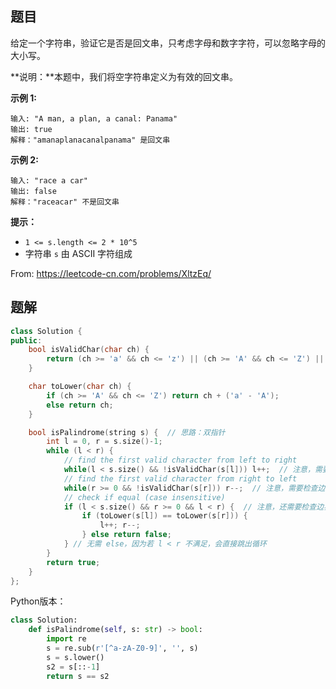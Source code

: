 ## 题目

给定一个字符串，验证它是否是回文串，只考虑字母和数字字符，可以忽略字母的大小写。

**说明：**本题中，我们将空字符串定义为有效的回文串。

 

**示例 1:**

```
输入: "A man, a plan, a canal: Panama"
输出: true
解释："amanaplanacanalpanama" 是回文串
```

**示例 2:**

```
输入: "race a car"
输出: false
解释："raceacar" 不是回文串
```

 

**提示：**

- `1 <= s.length <= 2 * 10^5`
- 字符串 `s` 由 ASCII 字符组成



From: https://leetcode-cn.com/problems/XltzEq/



## 题解

```c++
class Solution {
public:
    bool isValidChar(char ch) {
        return (ch >= 'a' && ch <= 'z') || (ch >= 'A' && ch <= 'Z') || (ch >= '0' && ch <= '9');
    }

    char toLower(char ch) {
        if (ch >= 'A' && ch <= 'Z') return ch + ('a' - 'A');
        else return ch;
    }

    bool isPalindrome(string s) {  // 思路：双指针
        int l = 0, r = s.size()-1;
        while (l < r) {
            // find the first valid character from left to right
            while(l < s.size() && !isValidChar(s[l])) l++;  // 注意，需要检查边界
            // find the first valid character from right to left
            while(r >= 0 && !isValidChar(s[r])) r--;  // 注意，需要检查边界
            // check if equal (case insensitive)
            if (l < s.size() && r >= 0 && l < r) {  // 注意，还需要检查边界
                if (toLower(s[l]) == toLower(s[r])) {
                    l++; r--;
                } else return false;
            } // 无需 else，因为若 l < r 不满足，会直接跳出循环
        }
        return true;
    }
};
```

Python版本：

```python
class Solution:
    def isPalindrome(self, s: str) -> bool:
        import re
        s = re.sub(r'[^a-zA-Z0-9]', '', s)
        s = s.lower()
        s2 = s[::-1]
        return s == s2
```

